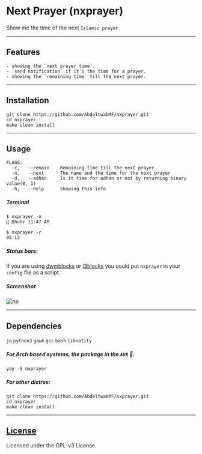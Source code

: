 # Next Prayer (nxprayer)

Show me the time of the next `Islamic prayer`.

---

## Features
	- showing the `next prayer time`.
	- `send notification` if it's the time for a prayer.
	- showing the `remaining time` till the next prayer.

---

## Installation

```
git clone https://github.com/AbdeltwabMF/nxprayer.git
cd nxprayer
make clean install
```

---

## Usage

```
FLAGS:
  -r,	--remain	Remaining time till the next prayer
  -n,	--next		The name and the time for the next prayer
  -d,	--adhan		Is it time for adhan or not by returning binary value(0, 1)
  -h,	--help		Showing this info
```

##### Terminal

```
$ nxprayer -n
🕌 Dhuhr 11:47 AM

$ nxprayer -r
05:13
```


##### Status bars:
If you are using [dwmblocks](https://github.com/torrinfail/dwmblocks) or [i3blocks](https://github.com/vivien/i3blocks) you could put `nxprayer` in your `config` file as a script.


##### Screenshot

![np](np.png)

---

## Dependencies

`jq` `python3` `gawk` `gcc` `bash` `libnotify`


##### For Arch based systems, the package in the `AUR` 🥰:

```
yay -S nxprayer
```

##### For other distros:

```
git clone https://github.com/AbdeltwabMF/nxprayer.git
cd nxprayer
make clean install
```

---

## [License](LICENSE)

Licensed under the GPL-v3 License.
